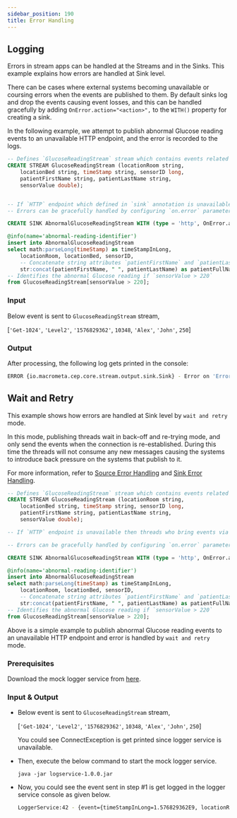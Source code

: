 ```yaml
---
sidebar_position: 190
title: Error Handling
---
```


## Logging

Errors in stream apps can be handled at the Streams and in the Sinks. This example explains how errors are handled at Sink level.

There can be cases where external systems becoming unavailable or coursing errors when the events are published to them.
By default sinks log and drop the events causing event losses, and this can be handled gracefully by adding `OnError.action="<action>",` to the `WITH()` property for creating a sink.

In the following example, we attempt to publish abnormal Glucose reading events to an unavailable HTTP endpoint, and the error is recorded to the logs.

```sql
-- Defines `GlucoseReadingStream` stream which contains events related to Glucose readings.
CREATE STREAM GlucoseReadingStream (locationRoom string,
    locationBed string, timeStamp string, sensorID long,
    patientFirstName string, patientLastName string,
    sensorValue double);


-- If `HTTP` endpoint which defined in `sink` annotation is unavailable then it logs the event with the error and drops the event.
-- Errors can be gracefully handled by configuring `on.error` parameter.

CREATE SINK AbnormalGlucoseReadingStream WITH (type = 'http', OnError.action="log", publisher.url = "http://xyz:8080/logger", method = "POST", map.type = 'json') (timeStampInLong long, locationRoom string, locationBed string, sensorID long, patientFullName string, sensorReadingValue double);

@info(name='abnormal-reading-identifier')
insert into AbnormalGlucoseReadingStream
select math:parseLong(timeStamp) as timeStampInLong,
    locationRoom, locationBed, sensorID,
    -- Concatenate string attributes `patientFirstName` and `patientLastName`
    str:concat(patientFirstName, " ", patientLastName) as patientFullName, sensorValue as sensorReadingValue
-- Identifies the abnormal Glucose reading if `sensorValue > 220`
from GlucoseReadingStream[sensorValue > 220];
```

### Input

Below event is sent to `GlucoseReadingStream` stream,

[`'Get-1024'`, `'Level2'`, `'1576829362'`, `10348`, `'Alex'`, `'John'`, `250`]


### Output

After processing, the following log gets printed in the console:

```bash
ERROR {io.macrometa.cep.core.stream.output.sink.Sink} - Error on 'ErrorHandling'. Dropping event at Sink 'http' at 'AbnormalGlucoseReadingStream' as its still trying to reconnect!, events dropped '{"event":{"timeStampInLong":1576829362,"locationRoom":"1024","locationBed":"Level2","sensorID":10348,"patientFullName":"Alex John","sensorReadingValue":250.0}}'`
```

## Wait and Retry

This example shows how errors are handled at Sink level by `wait and retry` mode.

In this mode, publishing threads wait in back-off and re-trying mode, and only send the events when the connection is re-established. During this time the threads will not consume any new messages causing the systems to introduce back pressure on the systems that publish to it.

For more information, refer to [Source Error Handling](../source/source-error-handling.md) and [Sink Error Handling](../sink/sink-error-handling.md).

```sql
-- Defines `GlucoseReadingStream` stream which contains events related to Glucose readings.
CREATE STREAM GlucoseReadingStream (locationRoom string,
    locationBed string, timeStamp string, sensorID long,
    patientFirstName string, patientLastName string,
    sensorValue double);

-- If `HTTP` endpoint is unavailable then threads who bring events via `AbnormalGlucoseReadingStream` wait in `back-off and re-trying` mode.

-- Errors can be gracefully handled by configuring `on.error` parameter.

CREATE SINK AbnormalGlucoseReadingStream WITH (type = 'http', OnError.action="wait", publisher.url = "http://localhost:8080/logger", method = "POST", map.type = 'json') (timeStampInLong long, locationRoom string, locationBed string, sensorID long, patientFullName string, sensorReadingValue double);

@info(name='abnormal-reading-identifier')
insert into AbnormalGlucoseReadingStream
select math:parseLong(timeStamp) as timeStampInLong,
    locationRoom, locationBed, sensorID,
    -- Concatenate string attributes `patientFirstName` and `patientLastName`
    str:concat(patientFirstName, " ", patientLastName) as patientFullName, sensorValue as sensorReadingValue
-- Identifies the abnormal Glucose reading if `sensorValue > 220`
from GlucoseReadingStream[sensorValue > 220];
```

Above is a simple example to publish abnormal Glucose reading events to an unavailable HTTP endpoint and error is handled by `wait and retry` mode.

### Prerequisites

Download the mock logger service from [here](https://github.com/mohanvive/siddhi-mock-services/releases/download/v2.0.0/logservice-1.0.0.jar).

### Input & Output

- Below event is sent to `GlucoseReadingStream` stream,

    [`'Get-1024'`, `'Level2'`, `'1576829362'`, `10348`, `'Alex'`, `'John'`, `250`]

    You could see ConnectException is get printed since logger service is unavailable.

- Then, execute the below command to start the mock logger service.

    `java -jar logservice-1.0.0.jar`

- Now, you could see the event sent in step #1 is get logged in the logger service console as given below.

    ```bash
    LoggerService:42 - {event={timeStampInLong=1.576829362E9, locationRoom=Get-1024, locationBed=Level2, sensorID=10348.0, patientFullName=Alex John, sensorReadingValue=250.0}}
    ```

